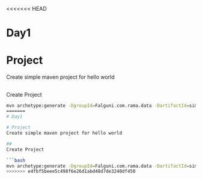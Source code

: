 <<<<<<< HEAD
# Day1

# Project
Create simple maven project for hello world

##
Create Project

```bash
mvn archetype:generate -DgroupId=Falguni.com.rama.data -DartifactId=simple-maven-app -DarchetypeArtifactId=maven-archetype-quickstart -DinteractiveMode=false
=======
# Day1

# Project
Create simple maven project for hello world

##
Create Project

```bash
mvn archetype:generate -DgroupId=Falguni.com.rama.data -DartifactId=simple-maven-app -DarchetypeArtifactId=maven-archetype-quickstart -DinteractiveMode=false
>>>>>>> e4fbf5beee5c498f6e26d1abd48d7de3240df450
```